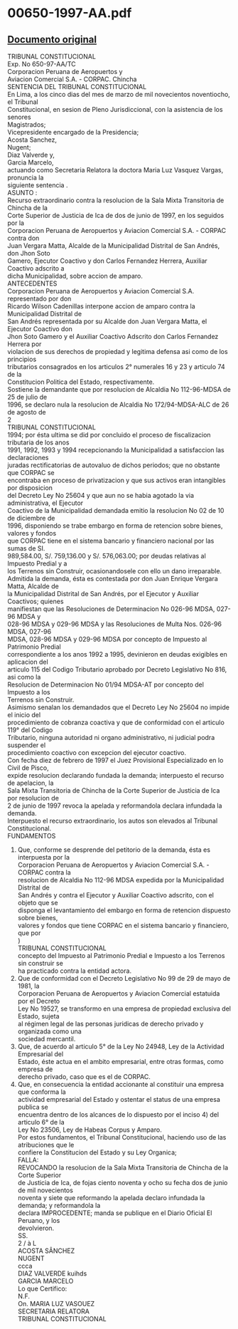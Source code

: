 
00650-1997-AA.pdf
=================
  
[Documento original](https://tc.gob.pe/jurisprudencia/1998/00650-1997-AA.pdf)  
---  
TRIBUNAL CONSTITUCIONAL  
Exp. No 650-97-AA/TC  
Corporacion Peruana de Aeropuertos y  
Aviacion Comercial S.A. - CORPAC. Chincha  
SENTENCIA DEL TRIBUNAL CONSTITUCIONAL  
En Lima, a los cinco dias del mes de marzo de mil novecientos noventiocho, el Tribunal  
Constitucional, en sesion de Pleno Jurisdiccional, con la asistencia de los senores  
Magistrados;  
Vicepresidente encargado de la Presidencia;  
Acosta Sanchez,  
Nugent;  
Diaz Valverde y,  
Garcia Marcelo,  
actuando como Secretaria Relatora la doctora Maria Luz Vasquez Vargas, pronuncia la  
siguiente sentencia .  
ASUNTO :  
Recurso extraordinario contra la resolucion de la Sala Mixta Transitoria de Chincha de la  
Corte Superior de Justicia de Ica de dos de junio de 1997, en los seguidos por la  
Corporacion Peruana de Aeropuertos y Aviacion Comercial S.A. - CORPAC contra don  
Juan Vergara Matta, Alcalde de la Municipalidad Distrital de San Andrés, don Jhon Soto  
Gamero, Ejecutor Coactivo y don Carlos Fernandez Herrera, Auxiliar Coactivo adscrito a  
dicha Municipalidad, sobre accion de amparo.  
ANTECEDENTES  
Corporacion Peruana de Aeropuertos y Aviacion Comercial S.A. representado por don  
Ricardo Wilson Cadenillas interpone accion de amparo contra la Municipalidad Distrital de  
San Andrés representada por su Alcalde don Juan Vergara Matta, el Ejecutor Coactivo don  
Jhon Soto Gamero y el Auxiliar Coactivo Adscrito don Carlos Fernandez Herrera por  
violacion de sus derechos de propiedad y legitima defensa asi como de los principios  
tributarios consagrados en los articulos 2° numerales 16 y 23 y articulo 74 de la  
Constitucion Politica del Estado, respectivamente.  
Sostiene la demandante que por resolucion de Alcaldia No 112-96-MDSA de 25 de julio de  
1996, se declaro nula la resolucion de Alcaldia No 172/94-MDSA-ALC de 26 de agosto de  
2  
TRIBUNAL CONSTITUCIONAL  
1994; por ésta ultima se did por concluido el proceso de fiscalizacion tributaria de los anos  
1991, 1992, 1993 y 1994 recepcionando la Municipalidad a satisfaccion las declaraciones  
juradas rectificatorias de autovaluo de dichos periodos; que no obstante que CORPAC se  
encontraba en proceso de privatizacion y que sus activos eran intangibles por disposicion  
del Decreto Ley No 25604 y que aun no se habia agotado la via administrativa, el Ejecutor  
Coactivo de la Municipalidad demandada emitio la resolucion No 02 de 10 de diciembre de  
1996, disponiendo se trabe embargo en forma de retencion sobre bienes, valores y fondos  
que CORPAC tiene en el sistema bancario y financiero nacional por las sumas de SI.  
989,584.00, S/. 759,136.00 y S/. 576,063.00; por deudas relativas al Impuesto Predial y a  
los Terrenos sin Construir, ocasionandosele con ello un dano irreparable.  
Admitida la demanda, ésta es contestada por don Juan Enrique Vergara Matta, Alcalde de  
la Municipalidad Distrital de San Andrés, por el Ejecutor y Auxiliar Coactivos; quienes  
manifiestan que las Resoluciones de Determinacion No 026-96 MDSA, 027-96 MDSA y  
028-96 MDSA y 029-96 MDSA y las Resoluciones de Multa Nos. 026-96 MDSA, 027-96  
MDSA, 028-96 MDSA y 029-96 MDSA por concepto de Impuesto al Patrimonio Predial  
correspondiente a los anos 1992 a 1995, devinieron en deudas exigibles en aplicacion del  
articulo 115 del Codigo Tributario aprobado por Decreto Legislativo No 816, asi como la  
Resolucion de Determinacion No 01/94 MDSA-AT por concepto del Impuesto a los  
Terrenos sin Construir.  
Asimismo senalan los demandados que el Decreto Ley No 25604 no impide el inicio del  
procedimiento de cobranza coactiva y que de conformidad con el articulo 119° del Codigo  
Tributario, ninguna autoridad ni organo administrativo, ni judicial podra suspender el  
procedimiento coactivo con excepcion del ejecutor coactivo.  
Con fecha diez de febrero de 1997 el Juez Provisional Especializado en lo Civil de Pisco,  
expide resolucion declarando fundada la demanda; interpuesto el recurso de apelacion, la  
Sala Mixta Transitoria de Chincha de la Corte Superior de Justicia de Ica por resolucion de  
2 de junio de 1997 revoca la apelada y reformandola declara infundada la demanda.  
Interpuesto el recurso extraordinario, los autos son elevados al Tribunal Constitucional.  
FUNDAMENTOS  
1. Que, conforme se desprende del petitorio de la demanda, ésta es interpuesta por la  
Corporacion Peruana de Aeropuertos y Aviacion Comercial S.A. - CORPAC contra la  
resolucion de Alcaldia No 112-96 MDSA expedida por la Municipalidad Distrital de  
San Andrés y contra el Ejecutor y Auxiliar Coactivo adscrito, con el objeto que se  
disponga el levantamiento del embargo en forma de retencion dispuesto sobre bienes,  
valores y fondos que tiene CORPAC en el sistema bancario y financiero, que por  
)  
TRIBUNAL CONSTITUCIONAL  
concepto del Impuesto al Patrimonio Predial e Impuesto a los Terrenos sin construir se  
ha practicado contra la entidad actora.  
2. Que de conformidad con el Decreto Legislativo No 99 de 29 de mayo de 1981, la  
Corporacion Peruana de Aeropuertos y Aviacion Comercial estatuida por el Decreto  
Ley No 19527, se transformo en una empresa de propiedad exclusiva del Estado, sujeta  
al régimen legal de las personas juridicas de derecho privado y organizada como una  
sociedad mercantil.  
3. Que, de acuerdo al articulo 5° de la Ley No 24948, Ley de la Actividad Empresarial del  
Estado, éste actua en el ambito empresarial, entre otras formas, como empresa de  
derecho privado, caso que es el de CORPAC.  
4. Que, en consecuencia la entidad accionante al constituir una empresa que conforma la  
actividad empresarial del Estado y ostentar el status de una empresa publica se  
encuentra dentro de los alcances de lo dispuesto por el inciso 4) del articulo 6° de la  
Ley No 23506, Ley de Habeas Corpus y Amparo.  
Por estos fundamentos, el Tribunal Constitucional, haciendo uso de las atribuciones que le  
confiere la Constitucion del Estado y su Ley Organica;  
FALLA:  
REVOCANDO la resolucion de la Sala Mixta Transitoria de Chincha de la Corte Superior  
de Justicia de Ica, de fojas ciento noventa y ocho su fecha dos de junio de mil novecientos  
noventa y siete que reformando la apelada declaro infundada la demanda; y reformandola la  
declara IMPROCEDENTE; manda se publique en el Diario Oficial El Peruano, y los  
devolvieron.  
SS.  
2 / à L  
ACOSTA SÂNCHEZ  
NUGENT  
ccca  
DIAZ VALVERDE kuihds  
GARCIA MARCELO  
Lo que Certifico:  
N.F.  
On. MARIA LUZ VASOUEZ  
SECRETARIA RELATORA  
TRIBUNAL CONSTITUCIONAL